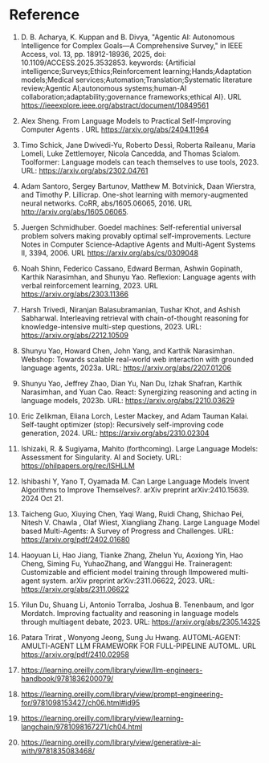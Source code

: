 # Reference
1. D. B. Acharya, K. Kuppan and B. Divya, "Agentic AI: Autonomous Intelligence for Complex Goals—A Comprehensive Survey," in IEEE Access, vol. 13, pp. 18912-18936, 2025, doi: 10.1109/ACCESS.2025.3532853. keywords: {Artificial intelligence;Surveys;Ethics;Reinforcement learning;Hands;Adaptation models;Medical services;Automation;Translation;Systematic literature review;Agentic AI;autonomous systems;human-AI collaboration;adaptability;governance frameworks;ethical AI}. URL https://ieeexplore.ieee.org/abstract/document/10849561

2. Alex Sheng. From Language Models to Practical Self-Improving Computer Agents . URL https://arxiv.org/abs/2404.11964

3. Timo Schick, Jane Dwivedi-Yu, Roberto Dessì, Roberta Raileanu, Maria Lomeli, Luke Zettlemoyer, Nicola Cancedda, and Thomas Scialom. Toolformer: Language models can teach themselves to use tools, 2023. URL: https://arxiv.org/abs/2302.04761

4. Adam Santoro, Sergey Bartunov, Matthew M. Botvinick, Daan Wierstra, and Timothy P. Lillicrap. One-shot learning with memory-augmented neural networks. CoRR, abs/1605.06065, 2016. URL http://arxiv.org/abs/1605.06065.

5. Juergen Schmidhuber. Goedel machines: Self-referential universal problem solvers making provably optimal self-improvements. Lecture Notes in Computer Science-Adaptive Agents and Multi-Agent Systems II, 3394, 2006. URL https://arxiv.org/abs/cs/0309048

6. Noah Shinn, Federico Cassano, Edward Berman, Ashwin Gopinath, Karthik Narasimhan, and Shunyu Yao. Reflexion: Language agents with verbal reinforcement learning, 2023. URL https://arxiv.org/abs/2303.11366

7. Harsh Trivedi, Niranjan Balasubramanian, Tushar Khot, and Ashish Sabharwal. Interleaving retrieval with chain-of-thought reasoning for knowledge-intensive multi-step questions, 2023. URL: https://arxiv.org/abs/2212.10509

8. Shunyu Yao, Howard Chen, John Yang, and Karthik Narasimhan. Webshop: Towards scalable real-world web interaction with grounded language agents, 2023a. URL: https://arxiv.org/abs/2207.01206

9. Shunyu Yao, Jeffrey Zhao, Dian Yu, Nan Du, Izhak Shafran, Karthik Narasimhan, and Yuan Cao. React: Synergizing reasoning and acting in language models, 2023b. URL: https://arxiv.org/abs/2210.03629

10. Eric Zelikman, Eliana Lorch, Lester Mackey, and Adam Tauman Kalai. Self-taught optimizer (stop): Recursively self-improving code generation, 2024. URL: https://arxiv.org/abs/2310.02304

11. Ishizaki, R. & Sugiyama, Mahito (forthcoming). Large Language Models: Assessment for Singularity. AI and Society. URL: https://philpapers.org/rec/ISHLLM

12. Ishibashi Y, Yano T, Oyamada M. Can Large Language Models Invent Algorithms to Improve Themselves?. arXiv preprint arXiv:2410.15639. 2024 Oct 21.

13. Taicheng Guo, Xiuying Chen, Yaqi Wang, Ruidi Chang, Shichao Pei, Nitesh V. Chawla , Olaf Wiest, Xiangliang Zhang. Large Language Model based Multi-Agents: A Survey of Progress and Challenges. URL: https://arxiv.org/pdf/2402.01680

14. Haoyuan Li, Hao Jiang, Tianke Zhang, Zhelun Yu, Aoxiong Yin, Hao Cheng, Siming Fu, YuhaoZhang, and Wanggui He. Traineragent: Customizable and efficient model training through llmpowered multi-agent system. arXiv preprint arXiv:2311.06622, 2023. URL: https://arxiv.org/abs/2311.06622

15. Yilun Du, Shuang Li, Antonio Torralba, Joshua B. Tenenbaum, and Igor Mordatch. Improving factuality and reasoning in language models through multiagent debate, 2023. URL: https://arxiv.org/abs/2305.14325

16. Patara Trirat , Wonyong Jeong, Sung Ju Hwang. AUTOML-AGENT: AMULTI-AGENT LLM FRAMEWORK FOR FULL-PIPELINE AUTOML. URL https://arxiv.org/pdf/2410.02958

17. https://learning.oreilly.com/library/view/llm-engineers-handbook/9781836200079/

18. https://learning.oreilly.com/library/view/prompt-engineering-for/9781098153427/ch06.html#id95

19. https://learning.oreilly.com/library/view/learning-langchain/9781098167271/ch04.html

20. https://learning.oreilly.com/library/view/generative-ai-with/9781835083468/